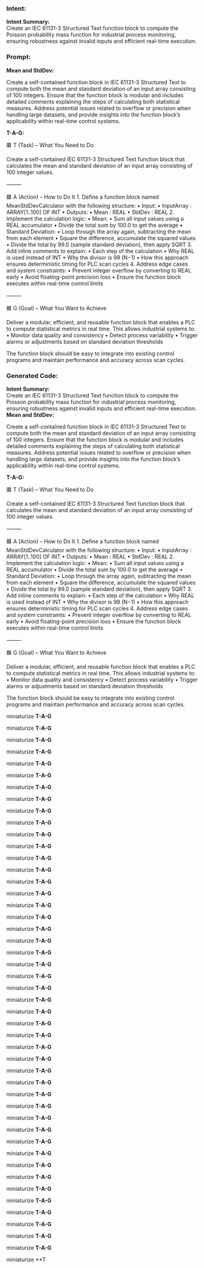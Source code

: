 ### Intent:
**Intent Summary:**  
Create an IEC 61131-3 Structured Text function block to compute the Poisson probability mass function for industrial process monitoring, ensuring robustness against invalid inputs and efficient real-time execution.

### Prompt:
**Mean and StdDev:**

Create a self-contained function block in IEC 61131-3 Structured Text to compute both the mean and standard deviation of an input array consisting of 100 integers. Ensure that the function block is modular and includes detailed comments explaining the steps of calculating both statistical measures. Address potential issues related to overflow or precision when handling large datasets, and provide insights into the function block’s applicability within real-time control systems.

**T-A-G:**

🟥 T (Task) – What You Need to Do

Create a self-contained IEC 61131-3 Structured Text function block that calculates the mean and standard deviation of an input array consisting of 100 integer values.

⸻

🟩 A (Action) – How to Do It
	1.	Define a function block named MeanStdDevCalculator with the following structure:
	•	Input:
	•	InputArray : ARRAY[1..100] OF INT
	•	Outputs:
	•	Mean : REAL
	•	StdDev : REAL
	2.	Implement the calculation logic:
	•	Mean:
	•	Sum all input values using a REAL accumulator
	•	Divide the total sum by 100.0 to get the average
	•	Standard Deviation:
	•	Loop through the array again, subtracting the mean from each element
	•	Square the difference, accumulate the squared values
	•	Divide the total by 99.0 (sample standard deviation), then apply SQRT
	3.	Add inline comments to explain:
	•	Each step of the calculation
	•	Why REAL is used instead of INT
	•	Why the divisor is 99 (N−1)
	•	How this approach ensures deterministic timing for PLC scan cycles
	4.	Address edge cases and system constraints:
	•	Prevent integer overflow by converting to REAL early
	•	Avoid floating-point precision loss
	•	Ensure the function block executes within real-time control limits

⸻

🟦 G (Goal) – What You Want to Achieve

Deliver a modular, efficient, and reusable function block that enables a PLC to compute statistical metrics in real time. This allows industrial systems to:
	•	Monitor data quality and consistency
	•	Detect process variability
	•	Trigger alarms or adjustments based on standard deviation thresholds

The function block should be easy to integrate into existing control programs and maintain performance and accuracy across scan cycles.

### Generated Code:
**Intent Summary:**  
Create an IEC 61131-3 Structured Text function block to compute the Poisson probability mass function for industrial process monitoring, ensuring robustness against invalid inputs and efficient real-time execution.
**Mean and StdDev:**

Create a self-contained function block in IEC 61131-3 Structured Text to compute both the mean and standard deviation of an input array consisting of 100 integers. Ensure that the function block is modular and includes detailed comments explaining the steps of calculating both statistical measures. Address potential issues related to overflow or precision when handling large datasets, and provide insights into the function block’s applicability within real-time control systems.

**T-A-G:**

🟥 T (Task) – What You Need to Do

Create a self-contained IEC 61131-3 Structured Text function block that calculates the mean and standard deviation of an input array consisting of 100 integer values.

⸻

🟩 A (Action) – How to Do It
	1.	Define a function block named MeanStdDevCalculator with the following structure:
	•	Input:
	•	InputArray : ARRAY[1..100] OF INT
	•	Outputs:
	•	Mean : REAL
	•	StdDev : REAL
	2.	Implement the calculation logic:
	•	Mean:
	•	Sum all input values using a REAL accumulator
	•	Divide the total sum by 100.0 to get the average
	•	Standard Deviation:
	•	Loop through the array again, subtracting the mean from each element
	•	Square the difference, accumulate the squared values
	•	Divide the total by 99.0 (sample standard deviation), then apply SQRT
	3.	Add inline comments to explain:
	•	Each step of the calculation
	•	Why REAL is used instead of INT
	•	Why the divisor is 99 (N−1)
	•	How this approach ensures deterministic timing for PLC scan cycles
	4.	Address edge cases and system constraints:
	•	Prevent integer overflow by converting to REAL early
	•	Avoid floating-point precision loss
	•	Ensure the function block executes within real-time control limits

⸻

🟦 G (Goal) – What You Want to Achieve

Deliver a modular, efficient, and reusable function block that enables a PLC to compute statistical metrics in real time. This allows industrial systems to:
	•	Monitor data quality and consistency
	•	Detect process variability
	•	Trigger alarms or adjustments based on standard deviation thresholds

The function block should be easy to integrate into existing control programs and maintain performance and accuracy across scan cycles.

 miniaturize
**T-A-G**

 miniaturize
**T-A-G**

 miniaturize
**T-A-G**

 miniaturize
**T-A-G**

 miniaturize
**T-A-G**

 miniaturize
**T-A-G**

 miniaturize
**T-A-G**

 miniaturize
**T-A-G**

 miniaturize
**T-A-G**

 miniaturize
**T-A-G**

 miniaturize
**T-A-G**

 miniaturize
**T-A-G**

 miniaturize
**T-A-G**

 miniaturize
**T-A-G**

 miniaturize
**T-A-G**

 miniaturize
**T-A-G**

 miniaturize
**T-A-G**

 miniaturize
**T-A-G**

 miniaturize
**T-A-G**

 miniaturize
**T-A-G**

 miniaturize
**T-A-G**

 miniaturize
**T-A-G**

 miniaturize
**T-A-G**

 miniaturize
**T-A-G**

 miniaturize
**T-A-G**

 miniaturize
**T-A-G**

 miniaturize
**T-A-G**

 miniaturize
**T-A-G**

 miniaturize
**T-A-G**

 miniaturize
**T-A-G**

 miniaturize
**T-A-G**

 miniaturize
**T-A-G**

 miniaturize
**T-A-G**

 miniaturize
**T-A-G**

 miniaturize
**T-A-G**

 miniaturize
**T-A-G**

 miniaturize
**T-A-G**

 miniaturize
**T-A-G**

 miniaturize
**T-A-G**

 miniaturize
**T-A-G**

 miniaturize
**T-A-G**

 miniaturize
**T-A-G**

 miniaturize
**T-A-G**

 miniaturize
**T-A-G**

 miniaturize
**T-A-G**

 miniaturize
**T-A-G**

 miniaturize
**T
